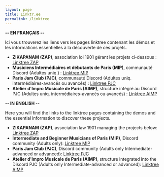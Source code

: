 ```yaml
---
layout: page
title: Linktr.ee 
permalink: /linktree
---
```

<div>
<strong>-- EN FRANÇAIS --</strong>
<p>
Ici vous trouverez les liens vers les pages linktree contenant les démos et les informations essentielles à la découverte de ces projets.
<ul>
<li><strong>ZIKAPANAM (ZAP)</strong>, association loi 1901 gérant les projets ci-dessous : <a href="https://linktr.ee/zikapanam">Linktree ZAP</a></li>
<li><strong>Musiciens Intermédiaires et débutants de Paris (MIP)</strong>, communauté Discord (Adultes uniq.) : <a href="https://linktr.ee/Musiciens.Interdebs.Parisiens">Linktree MIP</a></li>
<li><strong>Paris Jam Club (PJC)</strong>, communauté Discord (Adultes uniq. intermédiaires-avancés ou avancés) : <a href="https://linktr.ee/JamsMusicales">Linktree PJC</a></li>
<li><strong>Atelier d'Impro Musicale de Paris (AIMP)</strong>, structure intégré au Discord PJC (Adultes uniq. intermédiaires-avancés ou avancés) : <a href="https://linktr.ee/AtelierImproMusicaleParis">Linktree AIMP</a></li>
</ul>
</p>
</div>
<div class="english">
<strong>-- IN ENGLISH --</strong>
<p>
Here you will find the links to the linktree pages containing the demos and the essential information to discover these projects.
</p>
<ul>
<li><strong>ZIKAPANAM (ZAP)</strong>, association law 1901 managing the projects below: <a href="https://linktr.ee/zikapanam">Linktree ZAP</a></li>
<li><strong>Intermediate and Beginner Musicians of Paris (MIP)</strong>, Discord community (Adults only): <a href="https://linktr.ee/Musiciens.Interdebs.Parisiens">Linktree MIP </a></li>
<li><strong>Paris Jam Club (PJC)</strong>, Discord community (Adults only Intermediate-advanced or advanced): <a href="https://linktr.ee/JamsMusicales">Linktree PJC</a></li>
<li><strong>Atelier d'Impro Musicale de Paris (AIMP)</strong>, structure integrated into the Discord PJC (Adults only Intermediate-advanced or advanced): <a href="https://linktr.ee/AtelierImproMusicaleParis">Linktree AIMP</a></li>
</ul>
</div>

